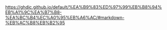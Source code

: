 https://ghdic.github.io/default/%EA%B9%83%ED%97%99%EB%B8%94%EB%A1%9C%EA%B7%B8-%EA%BC%B4%EC%A0%95%EB%A6%AC/#markdown-%EB%AC%B8%EB%B2%95
